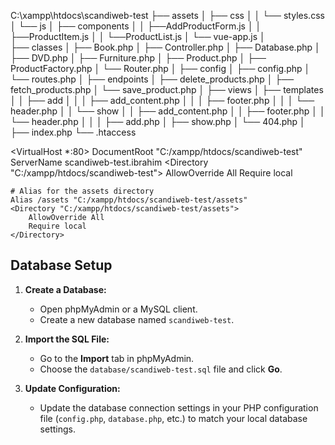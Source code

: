 C:\xampp\htdocs\scandiweb-test
├── assets
│ ├── css
│ │ └── styles.css
│ └── js
│ ├── components
│ │ ├──AddProductForm.js
│ │ ├──ProductItem.js
│ │ └──ProductList.js
│ └── vue-app.js
│  
├── classes
│ ├── Book.php
│ ├── Controller.php
│ ├── Database.php
│ ├── DVD.php
│ ├── Furniture.php
│ ├── Product.php
│ ├── ProductFactory.php
│ └── Router.php
│
├── config
│ ├── config.php
│ └── routes.php
│
├── endpoints
│ ├── delete_products.php
│ ├── fetch_products.php
│ └── save_product.php
│
├── views
│ ├── templates
│ │ ├── add
│ │ │ ├── add_content.php
│ │ │ ├── footer.php
│ │ │ └── header.php
│ │ └── show
│ │ ├── add_content.php
│ │ ├── footer.php
│ │ └── header.php
│ │
│ ├── add.php
│ ├── show.php
│ └── 404.php
│
├── index.php
└── .htaccess

<VirtualHost \*:80>
DocumentRoot "C:/xampp/htdocs/scandiweb-test"
ServerName scandiweb-test.ibrahim
<Directory "C:/xampp/htdocs/scandiweb-test">
AllowOverride All
Require local
</Directory>

    # Alias for the assets directory
    Alias /assets "C:/xampp/htdocs/scandiweb-test/assets"
    <Directory "C:/xampp/htdocs/scandiweb-test/assets">
        AllowOverride All
        Require local
    </Directory>

</VirtualHost>

## Database Setup

1. **Create a Database:**

   - Open phpMyAdmin or a MySQL client.
   - Create a new database named `scandiweb-test`.

2. **Import the SQL File:**

   - Go to the **Import** tab in phpMyAdmin.
   - Choose the `database/scandiweb-test.sql` file and click **Go**.

3. **Update Configuration:**
   - Update the database connection settings in your PHP configuration file (`config.php`, `database.php`, etc.) to match your local database settings.
